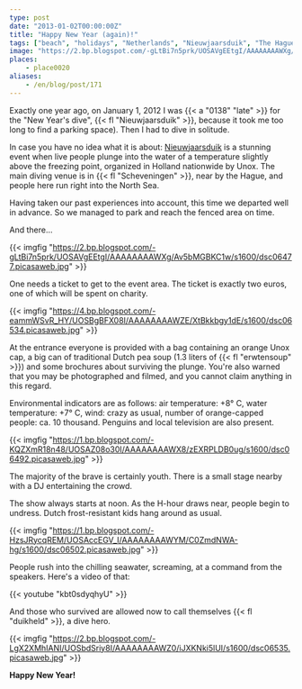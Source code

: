 ```yaml
---
type: post
date: "2013-01-02T00:00:00Z"
title: "Happy New Year (again)!"
tags: ["beach", "holidays", "Netherlands", "Nieuwjaarsduik", "The Hague"]
image: "https://2.bp.blogspot.com/-gLtBi7n5prk/UOSAVgEEtgI/AAAAAAAAWXg/Av5bMGBKC1w/s1600/dsc06477.picasaweb.jpg"
places:
    - place0020
aliases:
    - /en/blog/post/171
---
```


Exactly one year ago, on January 1, 2012 I was {{< a "0138" "late" >}} for the "New Year's dive", {{< fl "Nieuwjaarsduik" >}}, because it took me too long to find a parking space). Then I had to dive in solitude.

In case you have no idea what it is about: [Nieuwjaarsduik](http://www.unox.nl/nl/event/nieuwjaarsduik) is a stunning event when live people plunge into the water of a temperature slightly above the freezing point, organized in Holland nationwide by Unox. The main diving venue is in {{< fl "Scheveningen" >}}, near by the Hague, and people here run right into the North Sea.

<!--more-->

Having taken our past experiences into account, this time we departed well in advance. So we managed to park and reach the fenced area on time.

And there…

{{< imgfig "https://2.bp.blogspot.com/-gLtBi7n5prk/UOSAVgEEtgI/AAAAAAAAWXg/Av5bMGBKC1w/s1600/dsc06477.picasaweb.jpg" >}}

One needs a ticket to get to the event area. The ticket is exactly two euros, one of which will be spent on charity.

{{< imgfig "https://4.bp.blogspot.com/-eammWSvR_HY/UOSBgBFX08I/AAAAAAAAWZE/XtBkkbgy1dE/s1600/dsc06534.picasaweb.jpg" >}}

At the entrance everyone is provided with a bag containing an orange Unox cap, a big can of traditional Dutch pea soup (1.3 liters of {{< fl "erwtensoup" >}}) and some brochures about surviving the plunge. You're also warned that you may be photographed and filmed, and you cannot claim anything in this regard.

Environmental indicators are as follows: air temperature: +8° C, water temperature: +7° C, wind: crazy as usual, number of orange-capped people: ca. 10 thousand. Penguins and local television are also present.

{{< imgfig "https://1.bp.blogspot.com/-KQZXmR18n48/UOSAZ08o30I/AAAAAAAAWX8/zEXRPLDB0ug/s1600/dsc06492.picasaweb.jpg" >}}

The majority of the brave is certainly youth. There is a small stage nearby with a DJ entertaining the crowd.

The show always starts at noon. As the H-hour draws near, people begin to undress. Dutch frost-resistant kids hang around as usual.

{{< imgfig "https://1.bp.blogspot.com/-HzsJRycqREM/UOSAccEGV_I/AAAAAAAAWYM/C0ZmdNWA-hg/s1600/dsc06502.picasaweb.jpg" >}}

People rush into the chilling seawater, screaming, at a command from the speakers. Here's a video of that:

{{< youtube "kbt0sdyqhyU" >}}

And those who survived are allowed now to call themselves {{< fl "duikheld" >}}, a dive hero.

{{< imgfig "https://2.bp.blogspot.com/-LgX2XMhIANI/UOSbdSriy8I/AAAAAAAAWZ0/iJXKNki5lUI/s1600/dsc06535.picasaweb.jpg" >}}

**Happy New Year!**
